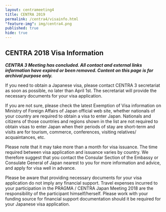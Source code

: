 ```yaml
---
layout: centrameeting4
title: CENTRA 2019
permalink: /centra4/visainfo.html
"feature-img": img/centra4.png
published: true
hide: true
---
```


## CENTRA 2018 Visa Information
  
***CENTRA 3 Meeting has concluded. All contact and external links information have expired or been removed. Content on this page is for archival purpose only.***

If you need to obtain a Japanese visa, please contact CENTRA 3 secretariat as soon as possible, no later than April 1st. The secretariat will provide the necessary documents for your visa application.  

If you are not sure, please check the latest Exemption of Visa information on Ministry of Foreign Affairs of Japan official web site, whether nationals of your country are required to obtain a visa to enter Japan. Nationals and citizens of those countries and regions shown in the list are not required to obtain visas to enter Japan when their periods of stay are short-term and visits are for tourism, commerce, conferences, visiting relatives/ acquaintances, etc.  

Please note that it may take more than a month for visa issuance. The time required between visa application and issuance varies by country. We therefore suggest that you contact the Consular Section of the Embassy or Consulate General of Japan nearest to you for more information and advice, and apply for visa well in advance.  

Please be aware that providing necessary documents for your visa application do not imply any financial support. Travel expenses incurred to your participation in the PRAGMA / CENTRA Japan Meeting 2018 are the responsibility of the participant himself/herself. Please work with your funding source for financial support documentation should it be required for your Japanese visa application.  

